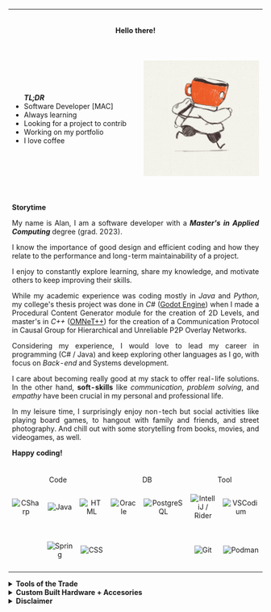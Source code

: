 <!--[![Header](https://raw.githubusercontent.com/alanxptm/alanxptm/main/img/header.png "Header")](url)-->

<table align="center" border="0">
  <tbody>
    <tr valign="middle">
      <td height="80" align="center" colspan=7><b>Hello there!</b></td>
    </tr>
    <tr valign=middle>
      <td colspan=4>
        <ul><b><i>TL;DR</i></b>
          <li>Software Developer [MAC]</li>
          <li>Always learning</li>
          <li>Looking for a project to contrib</li>
          <li>Working on my portfolio</li>
          <li>I love coffee</li>
        </ul>
      </td>
      <td colspan=3>
        <p align="center">
          <img src="https://raw.githubusercontent.com/alanxptm/alanxptm/main/img/coffee-run.gif" />
        </p>
      </td>
    </tr>
    <tr>
      <td align="justify" colspan=10>
        <p>
          &nbsp;<br/>
          <b>Storytime</b>
        </p>
        <p>
          My name is Alan, I am a software developer with a <b><i>Master's in Applied Computing</i></b>
          degree (grad. 2023).
        </p>
        <p>
          I know the importance of good design and efficient coding and how they relate 
          to the performance and long-term maintainability of a project.
        </p>
        <p>
          I enjoy to constantly explore learning, share my knowledge, and motivate others to keep improving 
          their skills.
        </p>
        <p>
          While my academic experience was coding mostly in <i>Java</i> and <i>Python</i>, 
          my college's thesis project was done in <i>C#</i> 
          (<a href="https://godotengine.org/" target="_blank">Godot Engine</a>) when I made a Procedural Content 
          Generator module for the creation of 2D Levels, and master's in <i>C++</i> 
          (<a href="https://omnetpp.org/" target="_blank">OMNeT++</a>) for the creation of a Communication Protocol 
          in Causal Group for Hierarchical and Unreliable P2P Overlay Networks.
        </p>
        <p>
          Considering my experience, I would love to lead my career in programming (C# / Java) and keep exploring other
          languages as I go, with focus on <i>Back-end</i> and Systems development.
        </p>
        <p>
          I care about becoming really good at my stack to offer real-life solutions. 
          In the other hand, <b>soft-skills</b> like <i>communication</i>, <i>problem solving</i>, and <i>empathy</i> 
          have been crucial in my personal and professional life.
        </p>
        <p>
          In my leisure time, I surprisingly enjoy non-tech but social activities like playing board 
          games, to hangout with family and friends, and street photography. And chill out with some 
          storytelling from books, movies, and videogames, as well.
        </p>
        <p>
          <b>Happy coding!</b><br/>
          &nbsp;
        </p>
      </td>
    </tr>
    <tr>
      <td align="center" colspan=3>Code</td>
      <td align="center"colspan=2>DB</td>
      <td align="center" colspan=2>Tool</td>
    </tr>
    <tr valign=middle>
      <td width="80" height="80" align="center"><img height=36 wdth=36 src="https://cdn.jsdelivr.net/gh/devicons/devicon/icons/csharp/csharp-original.svg" title="CSharp" /></td>
      <td width="80" height="80" align="center"><img height=36 wdth=36 src="https://cdn.jsdelivr.net/gh/devicons/devicon/icons/java/java-original.svg" title="Java" /></td>
      <td width="80" height="80" align="center"><img height=36 wdth=36 src="https://cdn.jsdelivr.net/gh/devicons/devicon/icons/html5/html5-original.svg" title="HTML" /></td>
      <td width="80" height="80" align="center"><img height=36 wdth=36 src="https://cdn.jsdelivr.net/gh/devicons/devicon/icons/oracle/oracle-original.svg" title="Oracle" /></td>
      <td width="80" height="80" align="center"><img height=36 wdth=36 src="https://cdn.jsdelivr.net/gh/devicons/devicon/icons/postgresql/postgresql-original.svg" title="PostgreSQL" /></td>
      <td width="80" height="80" align="center"><img height=36 wdth=36 src="https://cdn.jsdelivr.net/gh/devicons/devicon/icons/jetbrains/jetbrains-original.svg" title="IntelliJ / Rider" /></td>
      <td width="80" height="80" align="center"><img height=36 wdth=36 src="https://cdn.jsdelivr.net/gh/devicons/devicon/icons/vscode/vscode-original.svg" title="VSCodium" /></td>
    </tr>
    <tr valign=middle>
      <td width="80" height="80" align="center"></td>
      <td width="80" height="80" align="center"><img height=36 wdth=36 src="https://cdn.jsdelivr.net/gh/devicons/devicon/icons/spring/spring-original.svg" title="Spring" /></td>
      <td width="80" height="80" align="center"><img height=36 wdth=36 src="https://cdn.jsdelivr.net/gh/devicons/devicon/icons/css3/css3-original.svg" title="CSS" /></td>
      <td width="80" height="80" align="center" colspan=2></td>
      <td width="80" height="80" align="center"><img height=36 wdth=36 src="https://cdn.jsdelivr.net/gh/devicons/devicon/icons/git/git-original.svg" title="Git" /></td>
      <td width="80" height="80" align="center"><img height=36 wdth=36 src="https://cdn.jsdelivr.net/gh/devicons/devicon/icons/podman/podman-original.svg" title="Podman" /></td>
    </tr>
  </tbody>
</table>

<details>
  <summary><b>Tools of the Trade</b></summary><br/>
  <ul>
    <li><b>OS</b>: Arch Linux</i></li>
    <li><b>IDE</b>: IntelliJ IDEA / Rider</li>
    <li><b>Editor</b>: VSCodium</li>
    <li><b>Comms</b>: Discord</li>
  </ul>
</details>
<details>
  <summary><b>Custom Built Hardware + Accesories</b></summary><br/>
  <ul>
    <li><b>PC</b>: Ryzen7 / B550-PLUS / RTX4070 / 32GB RAM</li>
    <li><b>Keyboard</b>: GK68x / Gateron Black / Switch Films + Pads / Evil Dolch (cherry)</li>
    <li><b>Mouse</b>: CoolerMaster MM720</li>
    <li><b>Headset</b>: Philips Fidelio X2HR + Vmoda BoomPro Mic</li>
    <li><b>Controller</b>: 8BitDo Ultimate / F500 Elite</li>
  </ul>
</details>
<details>
  <summary><b>Disclaimer</b></summary><br/>
  <ul>
    <li>
      Image created by <a href="https://mariannaraskin.com/" target="_blank">Marianna Raskin</a> and found on 
      <a href="https://giphy.com/mariannaraskin/" target="_blank">Giphy</a>. If you like it, check out her work!
    </li>
  </ul>
</details>
